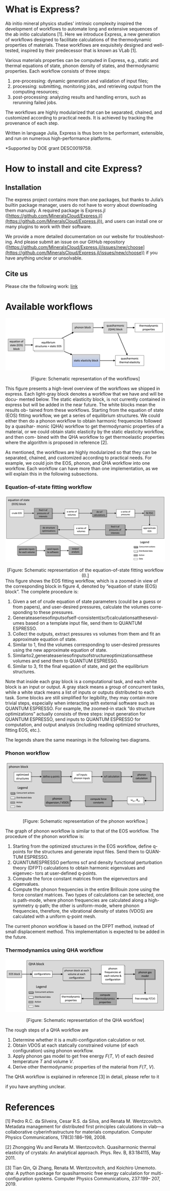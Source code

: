 # What is Express?

Ab initio mineral physics studies' intrinsic complexity inspired the development of workflows to automate long and extensive sequences of the ab initio calculations [1]. Here we introduce Express, a new generation of workflows designed to facilitate calculations of the thermodynamic properties of materials. These workflows are exquisitely designed and well-tested, inspired by their predecessor that is known as VLab [1].

Various materials properties can be computed in Express, e.g., static and thermal equations of state, phonon density of states, and thermodynamic properties. Each workflow consists of three steps:

1. pre-processing: dynamic generation and validation of input files;
2. processing: submitting, monitoring jobs, and retrieving output from the computing resources;
3. post-processing: analyzing results and handling errors, such as rerunning failed jobs.

The workflows are highly modularized that can be separated, chained, and customized according to practical needs. It is achieved by tracking the provenance of each step.

Written in language Julia, Express is thus born to be performant, extensible, and run on numerous high-performance platforms.

*Supported by DOE grant DESC0019759.



# How to install and cite Express?

## Installation

The express project contains more than one packages, but thanks to Julia’s builtin package manager, users do not have to worry about downloading them manually. A required package is Express.jl ([https://github.com/MineralsCloud/Express.jl](https://github.com/MineralsCloud/Express.jl)), and users can install one or many plugins to work with their software.

We provide a more detailed documentation on our website for troubleshoot- ing. And please submit an issue on our GitHub repository ([https://github.com/MineralsCloud/Express.jl/issues/new/choose](https://github.com/MineralsCloud/Express.jl/issues/new/choose)) if you have anything unclear or unsolvable.

## Cite us

Please cite the following work: [link](#)

# **Available workflows**

![](/img/research/express/workflows.png)
<center>
[Figure: Schematic representation of the workflows]
</center>

This figure presents a high-level overview of the workflows we shipped in express. Each light-gray block denotes a workflow that we have and will be docu- mented below. The static elasticity block, is not currently contained in express but will be added in the near future. The white blocks mean the results ob- tained from these workflows. Starting from the equation of state (EOS) fitting workflow, we get a series of equilibrium structures. We could either then do a phonon workflow to obtain harmonic frequencies followed by a quasihar- monic (QHA) workflow to get thermodynamic properties of a material, or we could obtain static elasticity by the static elasticity workflow, and then com- bined with the QHA workflow to get thermoelastic properties where the algorithm is proposed in reference [2].

As mentioned, the workflows are highly modularized so that they can be separated, chained, and customized according to practical needs. For example, we could join the EOS, phonon, and QHA workflow into one workflow. Each workflow can have more than one implementation, as we will explain this in the following subsections.



### Equation-of-state fitting workflow

![](/img/research/express/eos.png)
<center>
[Figure: Schematic representation of the equation-of-state fitting workflow (I).]
</center>
This figure shows the EOS fitting workflow, which is a zoomed-in view of the corresponding block in figure 4, denoted by “equation of state (EOS) block”. The complete procedure is:

1. Given a set of crude equation of state parameters (could be a guess or from papers), and user-desired pressures, calculate the volumes corre- sponding to these pressures.
2. Generateaseriesofinputsofself-consistent(scf)calculationsatthesevol- umes based on a template input file, send them to QUANTUM ESPRESSO.
3. Collect the outputs, extract pressures vs volumes from them and fit an approximate equation of state.
4. Similar to 1, find the volumes corresponding to user-desired pressures using the new approximate equation of state.
5. Similarto2,generateaseriesofinputsofstructureoptimizationsatthese volumes and send them to QUANTUM ESPRESSO.
6. Similar to 3, fit the final equation of state, and get the equilibrium structures.

Note that inside each gray block is a computational task, and each white block is an input or output. A gray stack means a group of concurrent tasks, while a white stack means a list of inputs or outputs distributed to each task. Some blocks are still simplified for legibility, they may contain more trivial steps, especially when interacting with external software such as QUANTUM ESPRESSO. For example, the zoomed-in stack “do structure optimizations” actually consists of three steps: input generation for QUANTUM ESPRESSO, send inputs to QUANTUM ESPRESSO for computation, and output analysis (including reading optimized structures, fitting EOS, etc.). 

The legends share the same meanings in the following two diagrams.

### Phonon workflow

![](/img/research/express/phonon.png)
<center>
[Figure: Schematic representation of the phonon workflow.]
</center>

The graph of phonon workflow is similar to that of the EOS workflow. The procedure of the phonon workflow is:

1. Starting from the optimized structures in the EOS workflow, define q- points for the structures and generate input files. Send them to QUAN- TUM ESPRESSO.
2. QUANTUMESPRESSO performs scf and density functional perturbation theory (DFPT) calculations to obtain harmonic eigenvalues and eigenvec- tors at user-defined q-points.
3. Compute the force constant matrices from the eigenvectors and eigenvalues.
4. Compute the phonon frequencies in the entire Brillouin zone using the force constant matrices. Two types of calculations can be selected, one is path-mode, where phonon frequencies are calculated along a high-symmetry q-path; the other is uniform-mode, where phonon frequencies, therefore, the vibrational density of states (VDOS) are calculated with a uniform q-point mesh.

The current phonon workflow is based on the DFPT method, instead of small displacement method. This implementation is expected to be added in the future.

### Thermodynamics using QHA workflow


![](/img/research/express/qha.png)
<center>
[Figure: Schematic representation of the QHA workflow]
</center>

The rough steps of a QHA workflow are

1. Determine whether it is a multi-configuration calculation or not.
2. Obtain VDOS at each statically constrained volume (of each configuration) using phonon workflow.
3. Apply phonon gas model to get free energy *F*(*T*, *V*) of each desired temperature *T* and volume *V*.
4. Derive other thermodynamic properties of the material from *F*(*T*, *V*).

The QHA workflow is explained in reference [3] in detail, please refer to it

if you have anything unclear.



# References

[1] Pedro R.C. da Silveira, Cesar R.S. da Silva, and Renata M. Wentzcovitch. Metadata management for distributed first principles calculations in vlab—a collaborative cyberinfrastructure for materials computation. Computer Physics Communications, 178(3):186–198, 2008.

[2] Zhongqing Wu and Renata M. Wentzcovitch. Quasiharmonic thermal elasticity of crystals: An analytical approach. Phys. Rev. B, 83:184115, May 2011.

[3] Tian Qin, Qi Zhang, Renata M. Wentzcovitch, and Koichiro Umemoto. qha: A python package for quasiharmonic free energy calculation for multi-configuration systems. Computer Physics Communications, 237:199– 207, 2019.
